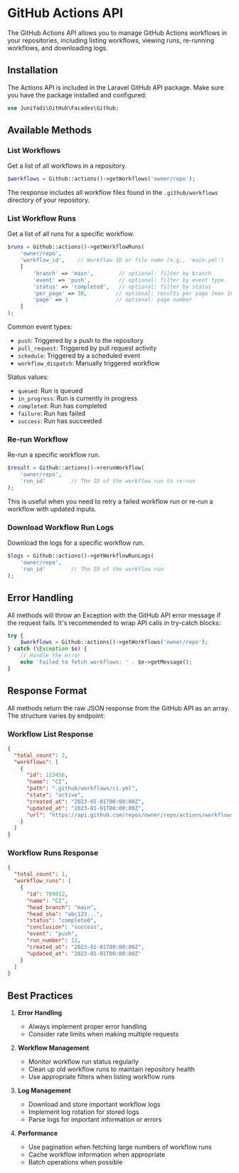 # GitHub Actions API

The GitHub Actions API allows you to manage GitHub Actions workflows in your repositories, including listing workflows, viewing runs, re-running workflows, and downloading logs.

## Installation

The Actions API is included in the Laravel GitHub API package. Make sure you have the package installed and configured:

```php
use JuniYadi\GitHub\Facades\Github;
```

## Available Methods

### List Workflows

Get a list of all workflows in a repository.

```php
$workflows = Github::actions()->getWorkflows('owner/repo');
```

The response includes all workflow files found in the `.github/workflows` directory of your repository.

### List Workflow Runs

Get a list of all runs for a specific workflow.

```php
$runs = Github::actions()->getWorkflowRuns(
    'owner/repo',
    'workflow_id',    // Workflow ID or file name (e.g., 'main.yml')
    [
        'branch' => 'main',        // optional: filter by branch
        'event' => 'push',         // optional: filter by event type
        'status' => 'completed',   // optional: filter by status
        'per_page' => 30,         // optional: results per page (max 100)
        'page' => 1               // optional: page number
    ]
);
```

Common event types:

- `push`: Triggered by a push to the repository
- `pull_request`: Triggered by pull request activity
- `schedule`: Triggered by a scheduled event
- `workflow_dispatch`: Manually triggered workflow

Status values:

- `queued`: Run is queued
- `in_progress`: Run is currently in progress
- `completed`: Run has completed
- `failure`: Run has failed
- `success`: Run has succeeded

### Re-run Workflow

Re-run a specific workflow run.

```php
$result = Github::actions()->rerunWorkflow(
    'owner/repo',
    'run_id'        // The ID of the workflow run to re-run
);
```

This is useful when you need to retry a failed workflow run or re-run a workflow with updated inputs.

### Download Workflow Run Logs

Download the logs for a specific workflow run.

```php
$logs = Github::actions()->getWorkflowRunLogs(
    'owner/repo',
    'run_id'        // The ID of the workflow run
);
```

## Error Handling

All methods will throw an Exception with the GitHub API error message if the request fails. It's recommended to wrap API calls in try-catch blocks:

```php
try {
    $workflows = Github::actions()->getWorkflows('owner/repo');
} catch (\Exception $e) {
    // Handle the error
    echo 'Failed to fetch workflows: ' . $e->getMessage();
}
```

## Response Format

All methods return the raw JSON response from the GitHub API as an array. The structure varies by endpoint:

### Workflow List Response

```json
{
  "total_count": 2,
  "workflows": [
    {
      "id": 123456,
      "name": "CI",
      "path": ".github/workflows/ci.yml",
      "state": "active",
      "created_at": "2023-01-01T00:00:00Z",
      "updated_at": "2023-01-01T00:00:00Z",
      "url": "https://api.github.com/repos/owner/repo/actions/workflows/123456"
    }
  ]
}
```

### Workflow Runs Response

```json
{
  "total_count": 1,
  "workflow_runs": [
    {
      "id": 789012,
      "name": "CI",
      "head_branch": "main",
      "head_sha": "abc123...",
      "status": "completed",
      "conclusion": "success",
      "event": "push",
      "run_number": 12,
      "created_at": "2023-01-01T00:00:00Z",
      "updated_at": "2023-01-01T00:00:00Z"
    }
  ]
}
```

## Best Practices

1. **Error Handling**

   - Always implement proper error handling
   - Consider rate limits when making multiple requests

2. **Workflow Management**

   - Monitor workflow run status regularly
   - Clean up old workflow runs to maintain repository health
   - Use appropriate filters when listing workflow runs

3. **Log Management**

   - Download and store important workflow logs
   - Implement log rotation for stored logs
   - Parse logs for important information or errors

4. **Performance**
   - Use pagination when fetching large numbers of workflow runs
   - Cache workflow information when appropriate
   - Batch operations when possible
